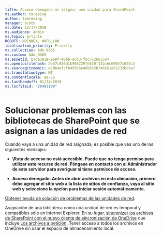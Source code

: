 ```yaml
---
title: Acceso denegado al asignar una unidad para SharePoint
ms.author: toresing
author: tomresing
manager: scotv
ms.date: 12/17/2018
ms.audience: Admin
ms.topic: article
ROBOTS: NOINDEX, NOFOLLOW
localization_priority: Priority
ms.collection: Adm_O365
ms.custom: Adm_O365
ms.assetid: b7da3918-969f-40bb-acb3-fbc762605504
ms.openlocfilehash: 2e37c936d1b908729fe870f13ba6c60047c655c3
ms.sourcegitcommit: e2864efcfb493b6e46b662b746661a61232bdba7
ms.translationtype: MT
ms.contentlocale: es-ES
ms.lasthandoff: 01/24/2019
ms.locfileid: "29491199"
---
```

# <a name="fix-problems-with-sharepoint-libraries-mapped-to-network-drives"></a>Solucionar problemas con las bibliotecas de SharePoint que se asignan a las unidades de red

Cuando vaya a una unidad de red asignada, es posible que vea uno de los siguientes mensajes:
  
- **\\Ruta de acceso no está accesible. Puede que no tenga permiso para utilizar este recurso de red. Póngase en contacto con el Administrador de este servidor para averiguar si tiene permisos de acceso.**
    
- **Acceso denegado. Antes de abrir archivos en esta ubicación, primero debe agregar el sitio web a la lista de sitios de confianza, vaya al sitio web y seleccione la opción para iniciar sesión automáticamente.**
    
[Obtener ayuda de solución de problemas de las unidades de red](https://support.office.com/article/ef399c67-4578-4c3a-adbe-0b489084eabe.aspx).
  
Asignación de una biblioteca como una unidad de red es temporal y compatibles sólo en Internet Explorer. En su lugar, [sincronizar los archivos de SharePoint con el nuevo cliente de sincronización de OneDrive](https://support.office.com/article/6de9ede8-5b6e-4503-80b2-6190f3354a88.aspx) que incluye [Los archivos a petición](https://support.office.com/article/0e6860d3-d9f3-4971-b321-7092438fb38e.aspx). Tener acceso a todos los archivos en OneDrive sin usar el espacio de almacenamiento local.
  

